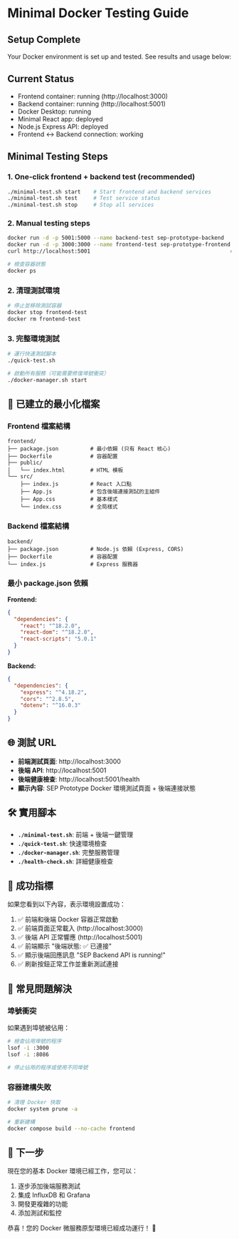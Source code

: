 
# Minimal Docker Testing Guide

## Setup Complete

Your Docker environment is set up and tested. See results and usage below:

## Current Status

- Frontend container: running (http://localhost:3000)
- Backend container: running (http://localhost:5001)
- Docker Desktop: running
- Minimal React app: deployed
- Node.js Express API: deployed
- Frontend <-> Backend connection: working

## Minimal Testing Steps

### 1. One-click frontend + backend test (recommended)
```bash
./minimal-test.sh start    # Start frontend and backend services
./minimal-test.sh test     # Test service status
./minimal-test.sh stop     # Stop all services
```

### 2. Manual testing steps
```bash
docker run -d -p 5001:5000 --name backend-test sep-prototype-backend   # Start backend (port 5001 for macOS)
docker run -d -p 3000:3000 --name frontend-test sep-prototype-frontend # Start frontend
curl http://localhost:5001                                            # Test backend

# 檢查容器狀態
docker ps
```

### 2. 清理測試環境
```bash
# 停止並移除測試容器
docker stop frontend-test
docker rm frontend-test
```

### 3. 完整環境測試
```bash
# 運行快速測試腳本
./quick-test.sh

# 啟動所有服務（可能需要修復埠號衝突）
./docker-manager.sh start
```

## 🔧 已建立的最小化檔案

### Frontend 檔案結構
```
frontend/
├── package.json          # 最小依賴 (只有 React 核心)
├── Dockerfile            # 容器配置
├── public/
│   └── index.html        # HTML 模板
└── src/
    ├── index.js          # React 入口點
    ├── App.js            # 包含後端連接測試的主組件
    ├── App.css           # 基本樣式
    └── index.css         # 全局樣式
```

### Backend 檔案結構
```
backend/
├── package.json          # Node.js 依賴 (Express, CORS)
├── Dockerfile            # 容器配置
└── index.js              # Express 服務器
```

### 最小 package.json 依賴

**Frontend:**
```json
{
  "dependencies": {
    "react": "^18.2.0",
    "react-dom": "^18.2.0",
    "react-scripts": "5.0.1"
  }
}
```

**Backend:**
```json
{
  "dependencies": {
    "express": "^4.18.2",
    "cors": "^2.8.5",
    "dotenv": "^16.0.3"
  }
}
```

## 🌐 測試 URL

- **前端測試頁面**: http://localhost:3000
- **後端 API**: http://localhost:5001
- **後端健康檢查**: http://localhost:5001/health
- **顯示內容**: SEP Prototype Docker 環境測試頁面 + 後端連接狀態

## 🛠️ 實用腳本

- **`./minimal-test.sh`**: 前端 + 後端一鍵管理
- **`./quick-test.sh`**: 快速環境檢查
- **`./docker-manager.sh`**: 完整服務管理
- **`./health-check.sh`**: 詳細健康檢查

## 🎯 成功指標

如果您看到以下內容，表示環境設置成功：

1. ✅ 前端和後端 Docker 容器正常啟動
2. ✅ 前端頁面正常載入 (http://localhost:3000)
3. ✅ 後端 API 正常響應 (http://localhost:5001)
4. ✅ 前端顯示 "後端狀態: ✅ 已連接"
5. ✅ 顯示後端回應訊息 "SEP Backend API is running!"
6. ✅ 刷新按鈕正常工作並重新測試連接

## 🚨 常見問題解決

### 埠號衝突
如果遇到埠號被佔用：
```bash
# 檢查佔用埠號的程序
lsof -i :3000
lsof -i :8086

# 停止佔用的程序或使用不同埠號
```

### 容器建構失敗
```bash
# 清理 Docker 快取
docker system prune -a

# 重新建構
docker compose build --no-cache frontend
```

## 🎉 下一步

現在您的基本 Docker 環境已經工作，您可以：

1. 逐步添加後端服務測試
2. 集成 InfluxDB 和 Grafana
3. 開發更複雜的功能
4. 添加測試和監控

恭喜！您的 Docker 微服務原型環境已經成功運行！ 🎊
